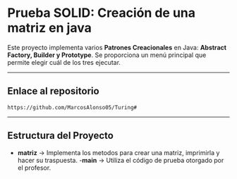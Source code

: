 # Prueba SOLID: Creación de una matriz en java

Este proyecto implementa varios **Patrones Creacionales** en Java: **Abstract Factory, Builder y Prototype**. Se proporciona un menú principal que permite elegir cuál de los tres ejecutar.

---

## Enlace al repositorio

```
https://github.com/MarcosAlonso05/Turing#
```

---
## Estructura del Proyecto

- **matriz** → Implementa los metodos para crear una matriz, imprimirla y hacer su traspuesta.
-**main** → Utiliza el código de prueba otorgado por el profesor.
  
